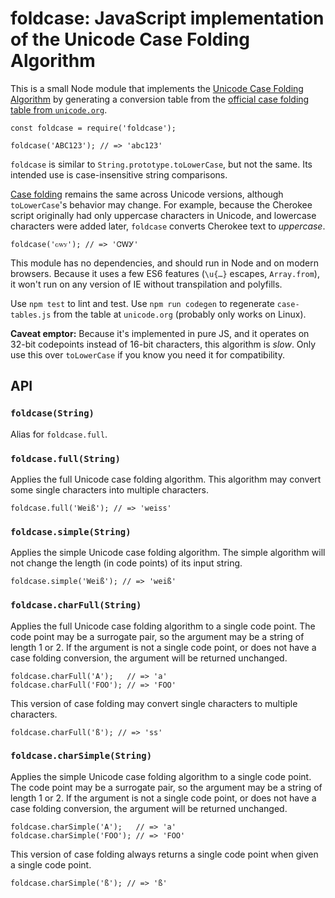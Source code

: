 # foldcase: JavaScript implementation of the Unicode Case Folding Algorithm

This is a small Node module that implements the [Unicode Case Folding
Algorithm][1] by generating a conversion table from the [official case folding
table from `unicode.org`][2].

    const foldcase = require('foldcase');
    
    foldcase('ABC123'); // => 'abc123'

`foldcase` is similar to `String.prototype.toLowerCase`, but not the same. Its
intended use is case-insensitive string comparisons.

[Case folding][3] remains the same across Unicode versions, although
`toLowerCase`'s behavior may change. For example, because the Cherokee script
originally had only uppercase characters in Unicode, and lowercase characters
were added later, `foldcase` converts Cherokee text to *uppercase*.

    foldcase('ꮳꮃꭹ'); // => 'ᏣᎳᎩ'

This module has no dependencies, and should run in Node and on modern browsers.
Because it uses a few ES6 features (`\u{…}` escapes, `Array.from`), it won't run
on any version of IE without transpilation and polyfills.

Use `npm test` to lint and test. Use `npm run codegen` to regenerate
`case-tables.js` from the table at `unicode.org` (probably only works on Linux).

**Caveat emptor:** Because it's implemented in pure JS, and it operates on
32-bit codepoints instead of 16-bit characters, this algorithm is *slow*. Only
use this over `toLowerCase` if you know you need it for compatibility.

[1]: https://www.w3.org/International/wiki/Case_folding
[2]: http://www.unicode.org/Public/UNIDATA/CaseFolding.txt
[3]: https://unicode.org/faq/casemap_charprop.html#2

## API

### `foldcase(String)`

Alias for `foldcase.full`.

### `foldcase.full(String)`

Applies the full Unicode case folding algorithm. This algorithm may convert some
single characters into multiple characters.

    foldcase.full('Weiß'); // => 'weiss'

### `foldcase.simple(String)`

Applies the simple Unicode case folding algorithm. The simple algorithm will not
change the length (in code points) of its input string.

    foldcase.simple('Weiß'); // => 'weiß'

### `foldcase.charFull(String)`

Applies the full Unicode case folding algorithm to a single code point. The code
point may be a surrogate pair, so the argument may be a string of length 1 or 2.
If the argument is not a single code point, or does not have a case folding
conversion, the argument will be returned unchanged.

    foldcase.charFull('A');   // => 'a'
    foldcase.charFull('FOO'); // => 'FOO'

This version of case folding may convert single characters to multiple
characters.

    foldcase.charFull('ß'); // => 'ss'

### `foldcase.charSimple(String)`

Applies the simple Unicode case folding algorithm to a single code point. The
code point may be a surrogate pair, so the argument may be a string of length
1 or 2. If the argument is not a single code point, or does not have a case
folding conversion, the argument will be returned unchanged.

    foldcase.charSimple('A');   // => 'a'
    foldcase.charSimple('FOO'); // => 'FOO'

This version of case folding always returns a single code point when given
a single code point.

    foldcase.charSimple('ß'); // => 'ß'
